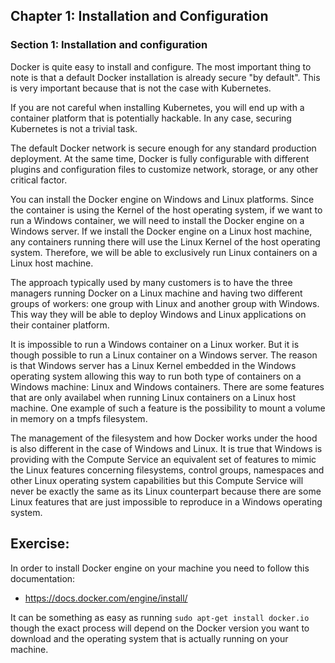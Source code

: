 ## Chapter 1: Installation and Configuration

### Section 1: Installation and configuration

Docker is quite easy to install and configure. The most important thing to note is that a default Docker installation is already secure "by default". This is very important because that is not the case with Kubernetes.

If you are not careful when installing Kubernetes, you will end up with a container platform that is potentially hackable. In any case, securing Kubernetes is not a trivial task.

The default Docker network is secure enough for any standard production deployment. At the same time, Docker is fully configurable with different plugins and configuration files to customize network, storage, or any other critical factor.

You can install the Docker engine on Windows and Linux platforms. Since the container is using the Kernel of the host operating system, if we want to run a Windows container, we will need to install the Docker engine on a Windows server. If we install the Docker engine on a Linux host machine, any containers running there will use the Linux Kernel of the host operating system. Therefore, we will be able to exclusively run Linux containers on a Linux host machine.

The approach typically used by many customers is to have the three managers running Docker on a Linux machine and having two different groups of workers: one group with Linux and another group with Windows.
This way they will be able to deploy Windows and Linux applications on their container platform.

It is impossible to run a Windows container on a Linux worker.
But it is though possible to run a Linux container on a Windows server.
The reason is that Windows server has a Linux Kernel embedded in the Windows operating system allowing this way to run both type of containers on a Windows machine: Linux and Windows containers.
There are some features that are only availabel when running Linux containers on a Linux host machine.
One example of such a feature is the possibility to mount a volume in memory on a tmpfs filesystem.

The management of the filesystem and how Docker works under the hood is also different in the case of Windows and Linux.
It is true that Windows is providing with the Compute Service an equivalent set of features to mimic the Linux features concerning filesystems, control groups, namespaces and other Linux operating system capabilities but this Compute Service will never be exactly the same as its Linux counterpart because there are some Linux features that are just impossible to reproduce in a Windows operating system.

## Exercise:

In order to install Docker engine on your machine you need to follow this documentation:
- https://docs.docker.com/engine/install/

It can be something as easy as running ```sudo apt-get install docker.io``` though the exact process will depend on the Docker version you want to download and the operating system that is actually running on your machine.
